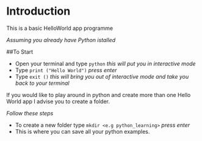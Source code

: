 # Introduction 

This is a basic HelloWorld app programme

*Assuming you already have Python istalled*

##To Start

- Open your terminal and type `python` *this will put you in interactive mode*
- Type `print ("Hello World")` *press enter*
- Type `exit ()` *this will bring you out of interactive mode and take you back to your terminal*

If you would like to play around in python and create more than one Hello World app I advise you to create a folder.

*Follow these steps*

- To create a new folder type `mkdir <e.g python_learning>` *press enter*
- This is where you can save all your python examples.

